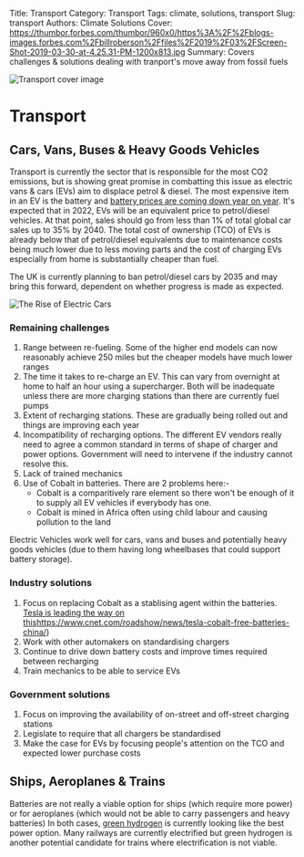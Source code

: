 Title: Transport
Category: Transport
Tags: climate, solutions, transport
Slug: transport
Authors: Climate Solutions
Cover: https://thumbor.forbes.com/thumbor/960x0/https%3A%2F%2Fblogs-images.forbes.com%2Fbillroberson%2Ffiles%2F2019%2F03%2FScreen-Shot-2019-03-30-at-4.25.31-PM-1200x813.jpg
Summary: Covers challenges & solutions dealing with tranport's move away from fossil fuels

![Transport cover image](https://thumbor.forbes.com/thumbor/960x0/https%3A%2F%2Fblogs-images.forbes.com%2Fbillroberson%2Ffiles%2F2019%2F03%2FScreen-Shot-2019-03-30-at-4.25.31-PM-1200x813.jpg)

# Transport

## Cars, Vans, Buses & Heavy Goods Vehicles
Transport is currently the sector that is responsible for the most CO2 emissions, but is showing great promise in combatting this issue as electric vans & cars (EVs) aim to displace petrol & diesel. 
The most expensive item in an EV is the battery and [battery prices are coming down year on year](https://www.climatesolutions.org.uk/battery-storage.html). It's expected that in 2022, EVs will be an equivalent price to petrol/diesel vehicles. At that point, sales should go from less than 1% of total global car sales up to 35% by 2040. 
The total cost of ownership (TCO) of EVs is already below that of petrol/diesel equivalents due to maintenance costs being much lower due to less moving parts and the cost of charging EVs especially from home is substantially cheaper than fuel. 
 
The UK is currently planning to ban petrol/diesel cars by 2035 and may bring this forward, dependent on whether progress is made as expected.

![The Rise of Electric Cars](https://www.bloomberg.com/features/2016-ev-oil-crisis/img/ev-sales.jpg)

### Remaining challenges

1. Range between re-fueling. Some of the higher end models can now reasonably achieve 250 miles but the cheaper models have much lower ranges
2. The time it takes to re-charge an EV. This can vary from overnight at home to half an hour using a supercharger. Both will be inadequate unless there are more charging stations than there are currently fuel pumps
3. Extent of recharging stations. These are gradually being rolled out and things are improving each year
4. Incompatibility of recharging options. The different EV vendors really need to agree a common standard in terms of shape of charger and power options. Government will need to intervene if the industry cannot resolve this.
5. Lack of trained mechanics
6. Use of Cobalt in batteries. There are 2 problems here:-
    * Cobalt is a comparitively rare element so there won't be enough of it to supply all EV vehicles if everybody has one.  
    * Cobalt is mined in Africa often using child labour and causing pollution to the land

Electric Vehicles work well for cars, vans and buses and potentially heavy goods vehicles (due to them having long wheelbases that could support battery storage).

### Industry solutions
1. Focus on replacing Cobalt as a stablising agent within the batteries. [Tesla is leading the way on this]()https://www.cnet.com/roadshow/news/tesla-cobalt-free-batteries-china/)
2. Work with other automakers on standardising chargers
3. Continue to drive down battery costs and improve times required between recharging
4. Train mechanics to be able to service EVs

### Government solutions
1. Focus on improving the availability of on-street and off-street charging stations
2. Legislate to require that all chargers be standardised
3. Make the case for EVs by focusing people's attention on the TCO and expected lower purchase costs

<a name="ships_and_planes"></a>
## Ships, Aeroplanes & Trains
Batteries are not really a viable option for ships (which require more power) or for aeroplanes (which would not be able to carry passengers and heavy batteries)
In both cases, [green hydrogen](green-hydrogen.html) is currently looking like the best power option. 
Many railways are currently electrified but green hydrogen is another potential candidate for trains where electrification is not viable.

